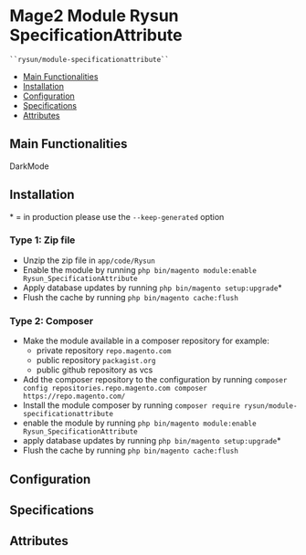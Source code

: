 # Mage2 Module Rysun SpecificationAttribute

    ``rysun/module-specificationattribute``

 - [Main Functionalities](#markdown-header-main-functionalities)
 - [Installation](#markdown-header-installation)
 - [Configuration](#markdown-header-configuration)
 - [Specifications](#markdown-header-specifications)
 - [Attributes](#markdown-header-attributes)


## Main Functionalities
DarkMode

## Installation
\* = in production please use the `--keep-generated` option

### Type 1: Zip file

 - Unzip the zip file in `app/code/Rysun`
 - Enable the module by running `php bin/magento module:enable Rysun_SpecificationAttribute`
 - Apply database updates by running `php bin/magento setup:upgrade`\*
 - Flush the cache by running `php bin/magento cache:flush`

### Type 2: Composer

 - Make the module available in a composer repository for example:
    - private repository `repo.magento.com`
    - public repository `packagist.org`
    - public github repository as vcs
 - Add the composer repository to the configuration by running `composer config repositories.repo.magento.com composer https://repo.magento.com/`
 - Install the module composer by running `composer require rysun/module-specificationattribute`
 - enable the module by running `php bin/magento module:enable Rysun_SpecificationAttribute`
 - apply database updates by running `php bin/magento setup:upgrade`\*
 - Flush the cache by running `php bin/magento cache:flush`


## Configuration




## Specifications




## Attributes



